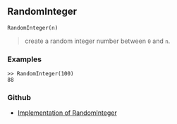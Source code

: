 ## RandomInteger

```
RandomInteger(n)
```

> create a random integer number between `0` and `n`.
 
### Examples

```
>> RandomInteger(100)
88
```

### Github

* [Implementation of RandomInteger](https://github.com/axkr/symja_android_library/blob/master/symja_android_library/matheclipse-core/src/main/java/org/matheclipse/core/builtin/RandomFunctions.java#L289) 
